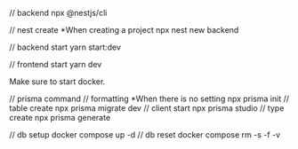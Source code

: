 // backend
npx @nestjs/cli

// nest create *When creating a project
npx nest new backend

// backend start
yarn start:dev

// frontend start
yarn dev

Make sure to start docker.

// prisma command
// formatting *When there is no setting
npx prisma init
// table create
npx prisma migrate dev
// client start
npx prisma studio
// type create
npx prisma generate

// db setup
docker compose up -d
// db reset
docker compose rm -s -f -v
